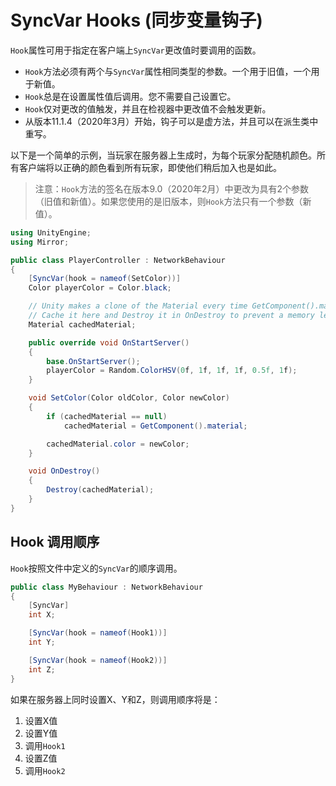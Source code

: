 # SyncVar Hooks (同步变量钩子)

`Hook`属性可用于指定在客户端上`SyncVar`更改值时要调用的函数。

* `Hook`方法必须有两个与`SyncVar`属性相同类型的参数。一个用于旧值，一个用于新值。
* `Hook`总是在设置属性值后调用。您不需要自己设置它。
* `Hook`仅对更改的值触发，并且在检视器中更改值不会触发更新。
* 从版本11.1.4（2020年3月）开始，钩子可以是虚方法，并且可以在派生类中重写。

以下是一个简单的示例，当玩家在服务器上生成时，为每个玩家分配随机颜色。所有客户端将以正确的颜色看到所有玩家，即使他们稍后加入也是如此。

> 注意：`Hook`方法的签名在版本9.0（2020年2月）中更改为具有2个参数（旧值和新值）。如果您使用的是旧版本，则`Hook`方法只有一个参数（新值）。

```csharp
using UnityEngine;
using Mirror;

public class PlayerController : NetworkBehaviour
{
    [SyncVar(hook = nameof(SetColor))]
    Color playerColor = Color.black;

    // Unity makes a clone of the Material every time GetComponent().material is used.
    // Cache it here and Destroy it in OnDestroy to prevent a memory leak.
    Material cachedMaterial;

    public override void OnStartServer()
    {
        base.OnStartServer();
        playerColor = Random.ColorHSV(0f, 1f, 1f, 1f, 0.5f, 1f);
    }

    void SetColor(Color oldColor, Color newColor)
    {
        if (cachedMaterial == null)
            cachedMaterial = GetComponent().material;

        cachedMaterial.color = newColor;
    }

    void OnDestroy()
    {
        Destroy(cachedMaterial);
    }
}
```

## Hook 调用顺序 <a href="#hook-call-order" id="hook-call-order"></a>

`Hook`按照文件中定义的`SyncVar`的顺序调用。

```csharp
public class MyBehaviour : NetworkBehaviour 
{
    [SyncVar] 
    int X;

    [SyncVar(hook = nameof(Hook1))] 
    int Y;

    [SyncVar(hook = nameof(Hook2))]
    int Z;
}
```

如果在服务器上同时设置X、Y和Z，则调用顺序将是：

1. 设置X值
2. 设置Y值
3. 调用`Hook1`
4. 设置Z值
5. 调用`Hook2`
